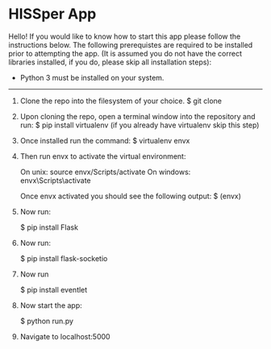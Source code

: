 # HISSper App


Hello! If you would like to know how to start this app please follow the instructions below.
The following prerequistes are required to be installed prior to attempting the app. 
(It is assumed you do not have the correct libraries installed, if you do, please skip all installation steps):

- Python 3 must be installed on your system.


------------------------------------------------------

1. Clone the repo into the filesystem of your choice.
	$ git clone <url>

2. Upon cloning the repo, open a terminal window into the repository and run:
	$ pip install virtualenv
	(if you already have virtualenv skip this step)

3. Once installed run the command:
	$ virtualenv envx

4. Then run envx to activate the virtual environment:

	On unix: source envx/Scripts/activate 
	On windows: envx\Scripts\activate

	Once envx activated you should see the following output: $ (envx) 

5. Now run:

 	$ pip install Flask

6. Now run:

	$ pip install flask-socketio

7. Now run

	$ pip install eventlet

8. Now start the app:

	$ python run.py

9. Navigate to localhost:5000
